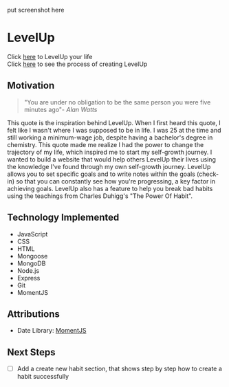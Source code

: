put screenshot here 
# LevelUp
Click [here](https://andrea-level-up.fly.dev) to LevelUp your life  
Click [here](https://trello.com/b/tSRifbni/unit-2-project) to see the process of creating LevelUp

## Motivation
>"You are under no obligation to be the same person you were five minutes ago"- *Alan Watts*  

This quote is the inspiration behind LevelUp. When I first heard this quote, I felt like I wasn't where I was supposed to be in life. I was 25 at the time and still working a minimum-wage job, despite having a bachelor's degree in chemistry. This quote made me realize I had the power to change the trajectory of my life, which inspired me to start my self-growth journey. I wanted to build a website that would help others LevelUp their lives using the knowledge I've found through my own self-growth journey. LevelUp allows you to set specific goals and to write notes within the goals (check-in) so that you can constantly see how you're progressing, a key factor in achieving goals. LevelUp also has a feature to help you break bad habits using the teachings from Charles Duhigg's "The Power Of Habit".

## Technology Implemented
* JavaScript
* CSS
* HTML
* Mongoose
* MongoDB
* Node.js
* Express
* Git
* MomentJS

## Attributions 
* Date Library: [MomentJS](https://momentjs.com/)

## Next Steps
- [ ] Add a create new habit section, that shows step by step how to create a habit successfully
